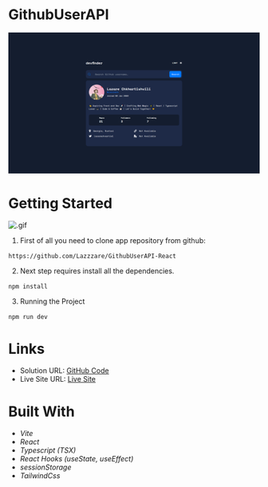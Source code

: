 # GithubUserAPI

  <img src="./src/assets/GithubUserAPIBackground.PNG" alt="First Image" width="640px">

# Getting Started

![.gif](/src/assets/gifi.gif)

1. First of all you need to clone app repository from github:

```
https://github.com/Lazzzare/GithubUserAPI-React
```

2. Next step requires install all the dependencies.

```
npm install
```

3. Running the Project

```
npm run dev
```

# Links

- Solution URL: [GitHub Code](https://github.com/Lazzzare/GithubUserAPI-React)
- Live Site URL: [Live Site](https://github-user-api-react.netlify.app/)

# Built With

- _Vite_
- _React_
- _Typescript (TSX)_
- _React Hooks (useState, useEffect)_
- _sessionStorage_
- _TailwindCss_
